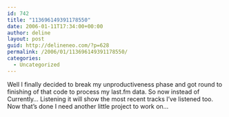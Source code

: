 ```yaml
---
id: 742
title: "113696149391178550"
date: 2006-01-11T17:34:00+00:00
author: deline
layout: post
guid: http://delineneo.com/?p=628
permalink: /2006/01/113696149391178550/
categories:
  - Uncategorized
---
```

Well I finally decided to break my unproductiveness phase and got round to finishing of that code to process my last.fm data. So now instead of Currently&#8230; Listening it will show the most recent tracks I&#8217;ve listened too. Now that&#8217;s done I need another little project to work on&#8230;

